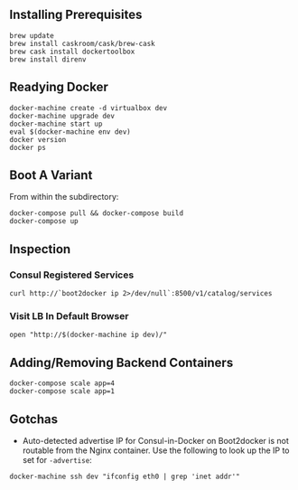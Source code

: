 ## Installing Prerequisites

```shell
brew update
brew install caskroom/cask/brew-cask
brew cask install dockertoolbox
brew install direnv
```

## Readying Docker

```shell
docker-machine create -d virtualbox dev
docker-machine upgrade dev
docker-machine start up
eval $(docker-machine env dev)
docker version
docker ps
```

## Boot A Variant

From within the subdirectory:

```shell
docker-compose pull && docker-compose build
docker-compose up
```

## Inspection
### Consul Registered Services

```shell
curl http://`boot2docker ip 2>/dev/null`:8500/v1/catalog/services
```

### Visit LB In Default Browser

```shell
open "http://$(docker-machine ip dev)/"
```

## Adding/Removing Backend Containers

```shell
docker-compose scale app=4
docker-compose scale app=1
```

## Gotchas
* Auto-detected advertise IP for Consul-in-Docker on Boot2docker is not routable from the Nginx container. Use the following to look up the IP to set for `-advertise`:

```shell
docker-machine ssh dev "ifconfig eth0 | grep 'inet addr'"
```
